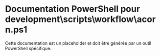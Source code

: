 # Documentation PowerShell pour development\scripts\workflow\acorn.ps1

Cette documentation est un placeholder et doit être générée par un outil PowerShell spécifique.
